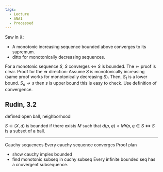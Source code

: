 ```yaml
---
tags:
  - Lecture
  - ANA1
  - Processed
---
```



Saw in $\mathbb{R}$:
- A monotonic increasing sequence bounded above converges to its supremum.
- ditto for monotonically decreasing sequences.

For a monotonic sequence $S$, 
$S$ converges $\iff$ $S$ is bounded.
The $\Leftarrow$ proof is clear. 
Proof for the $\Rightarrow$ direction:
	Assume $S$ is monotonically increasing (same proof works for monotonically decreasing $S$).
	Then, $S_{1}$ is a lower bound.
	$S_{n}\to s$ then $s$ is upper bound
		this is easy to check. Use definition of convergence.

## Rudin, 3.2

defined open ball, neighborhood

$S\subset(X,d)$ is bounded if there exists $M$ such that $d(p,q) <M \forall p,q\in S$ $\iff$ $S$ is a subset of a ball.


---

Cauchy sequenecs
Every cauchy sequence converges
Proof plan
- show cauchy imples bounded
- find monotonic subseq in cuchy subseq
Every infinite bounded seq has a cnovergent subsequence.